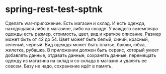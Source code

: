 # spring-rest-test-sptnk

Сделать war-приложение.
Есть магазин и склад.
И есть одежда, находящаяся либо в магазине, либо на складе.
У каждого экземпляра одежды есть размер, стоимость, цвет, вид и краткое описание.
Размер может быть от 42 до 54.
Цвет может быть белый, синий, красный, зеленый, черный.
Вид одежды может быть платье, брюки, юбка, жилетка, рубашка.
В приложении должен быть сервис, который умеет добавлять данные, отдавать данные, сохранять данные,
перемещать одежду из магазина на склад и со склада в магазин и удалять ее совсем. Базу не надо, сохранение идёт в память.
